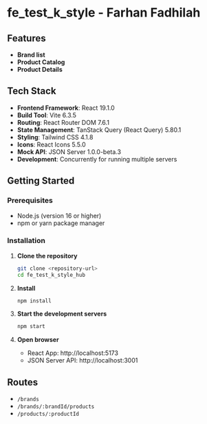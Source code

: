 # fe_test_k_style - Farhan Fadhilah

## Features

- **Brand list**
- **Product Catalog**
- **Product Details**

## Tech Stack

- **Frontend Framework**: React 19.1.0
- **Build Tool**: Vite 6.3.5
- **Routing**: React Router DOM 7.6.1
- **State Management**: TanStack Query (React Query) 5.80.1
- **Styling**: Tailwind CSS 4.1.8
- **Icons**: React Icons 5.5.0
- **Mock API**: JSON Server 1.0.0-beta.3
- **Development**: Concurrently for running multiple servers


## Getting Started

### Prerequisites

- Node.js (version 16 or higher)
- npm or yarn package manager

### Installation

1. **Clone the repository**
   ```bash
   git clone <repository-url>
   cd fe_test_k_style_hub
   ```

2. **Install**
   ```bash
   npm install
   ```

3. **Start the development servers**
   ```bash
   npm start
   ```

4. **Open browser**
   - React App: http://localhost:5173
   - JSON Server API: http://localhost:3001

## Routes

- `/brands`
- `/brands/:brandId/products`
- `/products/:productId`